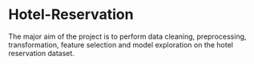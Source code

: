 # Hotel-Reservation
The major aim of the project is to perform data cleaning, preprocessing, transformation, feature selection and model exploration on the hotel reservation dataset.
